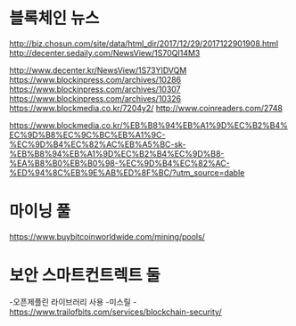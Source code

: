 # 블록체인 뉴스
http://biz.chosun.com/site/data/html_dir/2017/12/29/2017122901908.html
http://decenter.sedaily.com/NewsView/1S70QI14M3


http://www.decenter.kr/NewsView/1S73YIDVQM
https://www.blockinpress.com/archives/10286
https://www.blockinpress.com/archives/10307
https://www.blockinpress.com/archives/10326
https://www.blockmedia.co.kr/7204y2/
http://www.coinreaders.com/2748

https://www.blockmedia.co.kr/%EB%B8%94%EB%A1%9D%EC%B2%B4%EC%9D%B8%EC%9C%BC%EB%A1%9C-%EC%9D%B4%EC%82%AC%EB%A5%BC-sk-%EB%B8%94%EB%A1%9D%EC%B2%B4%EC%9D%B8-%EA%B8%B0%EB%B0%98-%EC%9D%B4%EC%82%AC-%ED%94%8C%EB%9E%AB%ED%8F%BC/?utm_source=dable

# 마이닝 풀
https://www.buybitcoinworldwide.com/mining/pools/

# 보안 스마트컨트렉트 둘
-오픈제플린 라이브러리 사용
-미스릴
-https://www.trailofbits.com/services/blockchain-security/
